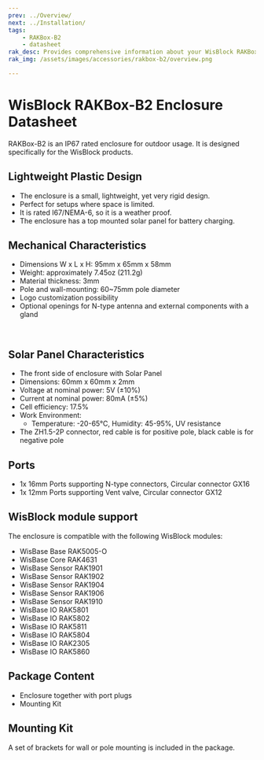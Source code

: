 ```yaml
---
prev: ../Overview/
next: ../Installation/
tags:
    - RAKBox-B2
    - datasheet
rak_desc: Provides comprehensive information about your WisBlock RAKBox-B2 Enclosure to help you use it. This information includes technical specifications and characteristics.
rak_img: /assets/images/accessories/rakbox-b2/overview.png

---
```

# WisBlock RAKBox-B2 Enclosure Datasheet

RAKBox-B2 is an IP67 rated enclosure for outdoor usage. It is designed specifically for the WisBlock products.

## Lightweight Plastic Design

- The enclosure is a small, lightweight, yet very rigid design.
- Perfect for setups where space is limited.
- It is rated I67/NEMA-6, so it is a weather proof.
- The enclosure has a top mounted solar panel for battery charging.

<rk-img
  src="/assets/images/accessories/rakbox-b2/datasheet/overview.png"
  width="40%"
  caption="RAKBox-B2 Enclosure Overview"
/>

## Mechanical Characteristics

- Dimensions W x L x H: 95mm x 65mm x 58mm
- Weight: approximately 7.45oz (211.2g)
- Material thickness: 3mm
- Pole and wall-mounting: 60~75mm pole diameter
- Logo customization possibility
- Optional openings for N-type antenna and external components with a gland

<br>

<rk-img
  src="/assets/images/accessories/rakbox-b2/datasheet/enclosure.png"
  width="30%"
  caption="RAKbox B2 Enclosure"
/>


## Solar Panel Characteristics

- The front side of enclosure with Solar Panel
- Dimensions: 60mm x 60mm x 2mm
- Voltage at nominal power: 5V (±10%)
- Current at nominal power: 80mA (±5%)
- Cell efficiency: 17.5%
- Work Environment:
  - Temperature: -20-65°C, Humidity: 45-95%, UV resistance
- The ZH1.5-2P connector, red cable is for positive pole, black cable is for negative pole

<rk-img
  src="/assets/images/accessories/rakbox-b2/datasheet/connector.png"
  width="30%"
  caption="Solar Panel Connector "
/>



## Ports

- 1x 16mm Ports supporting N-type connectors, Circular connector GX16
- 1x 12mm Ports supporting Vent valve, Circular connector GX12

## WisBlock module support

The enclosure is compatible with the following WisBlock modules:

- WisBase Base RAK5005-O
- WisBase Core RAK4631
- WisBase Sensor RAK1901
- WisBase Sensor RAK1902
- WisBase Sensor RAK1904
- WisBase Sensor RAK1906
- WisBase Sensor RAK1910
- WisBase IO RAK5801
- WisBase IO RAK5802
- WisBase IO RAK5811
- WisBase IO RAK5804
- WisBase IO RAK2305
- WisBase IO RAK5860

## Package Content

- Enclosure together with port plugs
- Mounting Kit

## Mounting Kit

A set of brackets for wall or pole mounting is included in the package.

<rk-img
  src="/assets/images/accessories/rakbox-b2/datasheet/mounting-kit.png"
  width="80%"
  caption="Mounting Kit"
/>
